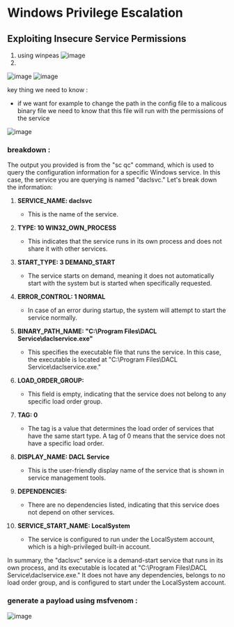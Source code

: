 
# Windows Privilege Escalation

## Exploiting Insecure Service Permissions
1. using winpeas
![image](https://github.com/ArielElb/TryHackMe/assets/94087682/3483372e-e751-4615-9df4-a006136dba46)
2.
![image](https://github.com/ArielElb/TryHackMe/assets/94087682/c0cff255-ecd9-44b6-857e-eb0bca7cbbd2)
![image](https://github.com/ArielElb/TryHackMe/assets/94087682/520b1c4e-8d31-43d3-b627-a696092ea219)

key thing we need to know : 

- if we want for example to change the path in the config file to a malicous binary file we need to know that this file will run with the permissions of the service

![image](https://github.com/ArielElb/TryHackMe/assets/94087682/42b6680e-8369-482a-a8ae-78208700fd28)

### breakdown :

The output you provided is from the "sc qc" command, which is used to query the configuration information for a specific Windows service. In this case, the service you are querying is named "daclsvc." Let's break down the information:

1. **SERVICE_NAME: daclsvc**
   - This is the name of the service.

2. **TYPE: 10 WIN32_OWN_PROCESS**
   - This indicates that the service runs in its own process and does not share it with other services.

3. **START_TYPE: 3 DEMAND_START**
   - The service starts on demand, meaning it does not automatically start with the system but is started when specifically requested.

4. **ERROR_CONTROL: 1 NORMAL**
   - In case of an error during startup, the system will attempt to start the service normally.

5. **BINARY_PATH_NAME: "C:\Program Files\DACL Service\daclservice.exe"**
   - This specifies the executable file that runs the service. In this case, the executable is located at "C:\Program Files\DACL Service\daclservice.exe."

6. **LOAD_ORDER_GROUP:**
   - This field is empty, indicating that the service does not belong to any specific load order group.

7. **TAG: 0**
   - The tag is a value that determines the load order of services that have the same start type. A tag of 0 means that the service does not have a specific load order.

8. **DISPLAY_NAME: DACL Service**
   - This is the user-friendly display name of the service that is shown in service management tools.

9. **DEPENDENCIES:**
   - There are no dependencies listed, indicating that this service does not depend on other services.

10. **SERVICE_START_NAME: LocalSystem**
    - The service is configured to run under the LocalSystem account, which is a high-privileged built-in account.

In summary, the "daclsvc" service is a demand-start service that runs in its own process, and its executable is located at "C:\Program Files\DACL Service\daclservice.exe." It does not have any dependencies, belongs to no load order group, and is configured to start under the LocalSystem account.


### generate a payload using msfvenom :

![image](https://github.com/ArielElb/TryHackMe/assets/94087682/056d71fc-2fc2-4849-a750-c48811376669)


